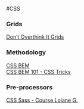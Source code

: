 #CSS
### Grids
[Don’t Overthink It Grids](https://css-tricks.com/dont-overthink-it-grids/)
### Methodology
[CSS BEM](http://getbem.com/introduction/)  
[CSS BEM 101 - CSS Tricks](https://css-tricks.com/bem-101/)  
### Pre-processors
[CSS Sass - Course Loiane G.](https://www.youtube.com/playlist?list=PL3C05B7A66AC502CF)  
